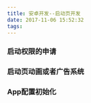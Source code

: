 ```yaml
---
title: 安卓开发--启动页开发
date: 2017-11-06 15:52:32
tags:
---
```

### 启动权限的申请


### 启动页动画或者广告系统

### App配置初始化

### 